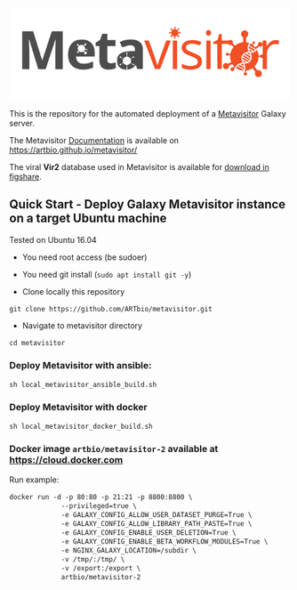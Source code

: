 ![metavisitor_logo](extra-files/metavisitor/logo.png)

This is the repository for the automated deployment of a [Metavisitor](https://doi.org/10.1371/journal.pone.0168397) Galaxy server.

The Metavisitor [Documentation](https://artbio.github.io/metavisitor/) is available on https://artbio.github.io/metavisitor/

The viral **Vir2** database used in Metavisitor is available for [download in figshare](https://figshare.com/articles/vir2_NCBI_21-03-2018/6106892).

## Quick Start - Deploy Galaxy Metavisitor instance on a target Ubuntu machine

Tested on Ubuntu 16.04
  - You need root access (be sudoer)
  - You need git install (`sudo apt install git -y`)

- Clone locally this repository
```
git clone https://github.com/ARTbio/metavisitor.git
```
- Navigate to metavisitor directory
```
cd metavisitor
```

### Deploy Metavisitor with ansible:
```
sh local_metavisitor_ansible_build.sh
```

### Deploy Metavisitor with docker
```
sh local_metavisitor_docker_build.sh
```

### Docker image `artbio/metavisitor-2` available at https://cloud.docker.com
Run example:
```
docker run -d -p 80:80 -p 21:21 -p 8800:8800 \
             --privileged=true \
             -e GALAXY_CONFIG_ALLOW_USER_DATASET_PURGE=True \
             -e GALAXY_CONFIG_ALLOW_LIBRARY_PATH_PASTE=True \
             -e GALAXY_CONFIG_ENABLE_USER_DELETION=True \
             -e GALAXY_CONFIG_ENABLE_BETA_WORKFLOW_MODULES=True \
             -e NGINX_GALAXY_LOCATION=/subdir \
             -v /tmp/:/tmp/ \
             -v /export:/export \
             artbio/metavisitor-2
```

